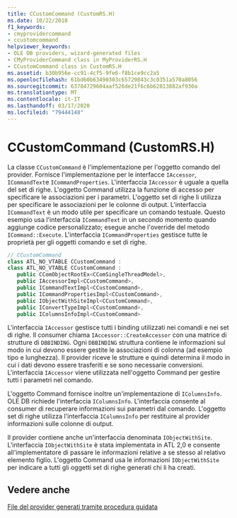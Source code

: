 ```yaml
---
title: CCustomCommand (CustomRS.H)
ms.date: 10/22/2018
f1_keywords:
- cmyprovidercommand
- ccustomcommand
helpviewer_keywords:
- OLE DB providers, wizard-generated files
- CMyProviderCommand class in MyProviderRS.H
- CCustomCommand class in CustomRS.H
ms.assetid: b30b956e-cc91-4cf5-9fe6-f8b1ce9cc2a5
ms.openlocfilehash: 61bd60b63490303c65729843c3c0351a570a8056
ms.sourcegitcommit: 63784729604aaf526de21f6c6b62813882af930a
ms.translationtype: MT
ms.contentlocale: it-IT
ms.lasthandoff: 03/17/2020
ms.locfileid: "79444148"
---
```

# <a name="ccustomcommand-customrsh"></a>CCustomCommand (CustomRS.H)

La classe `CCustomCommand` è l'implementazione per l'oggetto comando del provider. Fornisce l'implementazione per le interfacce `IAccessor`, `ICommandText`e `ICommandProperties`. L'interfaccia `IAccessor` è uguale a quella del set di righe. L'oggetto Command utilizza la funzione di accesso per specificare le associazioni per i parametri. L'oggetto set di righe li utilizza per specificare le associazioni per le colonne di output. L'interfaccia `ICommandText` è un modo utile per specificare un comando testuale. Questo esempio usa l'interfaccia `ICommandText` in un secondo momento quando aggiunge codice personalizzato; esegue anche l'override del metodo `ICommand::Execute`. L'interfaccia `ICommandProperties` gestisce tutte le proprietà per gli oggetti comando e set di righe.

```cpp
// CCustomCommand
class ATL_NO_VTABLE CCustomCommand :
class ATL_NO_VTABLE CCustomCommand :
   public CComObjectRootEx<CComSingleThreadModel>,
   public IAccessorImpl<CCustomCommand>,
   public ICommandTextImpl<CCustomCommand>,
   public ICommandPropertiesImpl<CCustomCommand>,
   public IObjectWithSiteImpl<CCustomCommand>,
   public IConvertTypeImpl<CCustomCommand>,
   public IColumnsInfoImpl<CCustomCommand>
```

L'interfaccia `IAccessor` gestisce tutti i binding utilizzati nei comandi e nei set di righe. Il consumer chiama `IAccessor::CreateAccessor` con una matrice di strutture di `DBBINDING`. Ogni `DBBINDING` struttura contiene le informazioni sul modo in cui devono essere gestite le associazioni di colonna (ad esempio tipo e lunghezza). Il provider riceve le strutture e quindi determina il modo in cui i dati devono essere trasferiti e se sono necessarie conversioni. L'interfaccia `IAccessor` viene utilizzata nell'oggetto Command per gestire tutti i parametri nel comando.

L'oggetto Command fornisce inoltre un'implementazione di `IColumnsInfo`. OLE DB richiede l'interfaccia `IColumnsInfo`. L'interfaccia consente al consumer di recuperare informazioni sui parametri dal comando. L'oggetto set di righe utilizza l'interfaccia `IColumnsInfo` per restituire al provider informazioni sulle colonne di output.

Il provider contiene anche un'interfaccia denominata `IObjectWithSite`. L'interfaccia `IObjectWithSite` è stata implementata in ATL 2,0 e consente all'implementatore di passare le informazioni relative a se stesso al relativo elemento figlio. L'oggetto Command usa le informazioni `IObjectWithSite` per indicare a tutti gli oggetti set di righe generati chi li ha creati.

## <a name="see-also"></a>Vedere anche

[File del provider generati tramite procedura guidata](../../data/oledb/provider-wizard-generated-files.md)